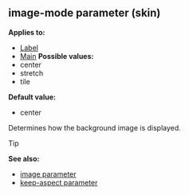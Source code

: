 ## image-mode parameter (skin)

<!-- -->
**Applies to:**
+   [Label](/ref/%7Bskin%7D/control/label.md) 
+   [Main](/ref/%7Bskin%7D/control/main.md) <!-- -->
**Possible values:**
+   center
+   stretch
+   tile
<!-- -->
**Default value:**
+   center


Determines how the background image is displayed.

> [!TIP] 
> **See also:**
> +   [image parameter](/ref/%7Bskin%7D/param/image.md) 
> +   [keep-aspect parameter](/ref/%7Bskin%7D/param/keep-aspect.md) 